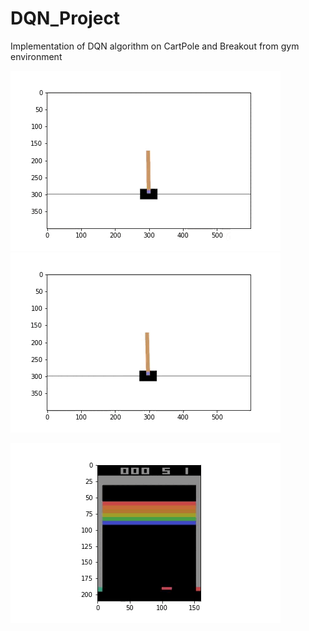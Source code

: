 # DQN_Project

Implementation of DQN algorithm on CartPole and Breakout from gym environment

![](Cartpole_before_training.gif)  ![](Cartpole_after_training.gif)


![](breakout_before_training.gif)
